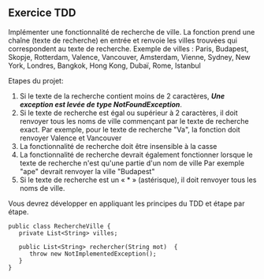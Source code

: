 ## Exercice TDD

Implémenter une fonctionnalité de recherche de ville. La fonction prend une chaîne (texte de recherche) en entrée et renvoie les villes trouvées qui correspondent au texte de recherche.
Exemple de villes : Paris, Budapest, Skopje, Rotterdam, Valence, Vancouver, Amsterdam, Vienne, Sydney, New York, Londres, Bangkok, Hong Kong, Dubaï, Rome, Istanbul

Etapes du projet:
1. Si le texte de la recherche contient moins de 2 caractères, ***Une exception est levée de type NotFoundException***.
2. Si le texte de recherche est égal ou supérieur à 2 caractères, il doit renvoyer tous les noms de ville commençant par le texte de recherche exact.
   Par exemple, pour le texte de recherche "Va", la fonction doit renvoyer Valence et Vancouver 
3. La fonctionnalité de recherche doit être insensible à la casse
4. La fonctionnalité de recherche devrait également fonctionner lorsque le texte de recherche n'est qu'une partie d'un nom de ville
   Par exemple "ape" devrait renvoyer la ville "Budapest"
5. Si le texte de recherche est un « * » (astérisque), il doit renvoyer tous les noms de ville.

Vous devrez développer en appliquant les principes du TDD et étape par étape. 

```
public class RechercheVille {
   private List<String> villes;
   
   public List<String> rechercher(String mot)  {
      throw new NotImplementedException();
   }
}
```
